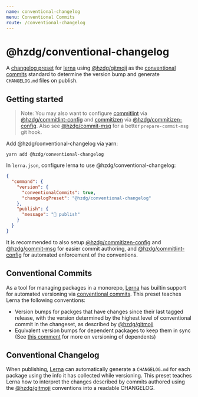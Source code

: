 ```yaml
---
name: conventional-changelog
menu: Conventional Commits
route: /conventional-changelog
---
```


# @hzdg/conventional-changelog

A [changelog preset] for [lerna] using [@hzdg/gitmoji]
as the [conventional commits] standard to determine the version bump
and generate `CHANGELOG.md` files on publish.

## Getting started

> Note: You may also want to configure [commitlint]
> via [@hzdg/commitlint-config] and [commitizen]
> via [@hzdg/commitizen-config]. Also see [@hzdg/commit-msg]
> for a better `prepare-commit-msg` git hook.

Add @hzdg/conventional-changelog via yarn:

```shell
yarn add @hzdg/conventional-changelog
```

In `lerna.json`, configure lerna to use @hzdg/conventional-changelog:

```json
{
  "command": {
    "version": {
      "conventionalCommits": true,
      "changelogPreset": "@hzdg/conventional-changelog"
    },
    "publish": {
      "message": "🔖 publish"
    }
  }
}
```

It is recommended to also setup [@hzdg/commitizen-config]
and [@hzdg/commit-msg] for easier commit authoring,
and [@hzdg/commitlint-config] for automated enforcement
of the conventions.

## Conventional Commits

As a tool for managing packages in a monorepo, [Lerna] has builtin support
for automated versioning via [conventional commits]. This preset teaches Lerna
the following conventions:

- Version bumps for packges that have changes since their last tagged release,
  with the version determined by the highest level of conventional commit
  in the changeset, as described by [@hzdg/gitmoji]
- Equivalent version bumps for dependent packages to keep them in sync
  (See [this comment](https://github.com/lerna/lerna/pull/707#issuecomment-288261858)
  for more on versioning of dependents)

## Conventional Changelog

When publishing, [Lerna] can automatically generate a `CHANGELOG.md`
for each package using the info it has collected while versioning.
This preset teaches Lerna how to interpret the changes described
by commits authored using the [@hzdg/gitmoji] conventions into a readable
CHANGELOG.

[lerna]: https://github.com/lerna/lerna
[conventional commits]: https://github.com/lerna/lerna/tree/master/commands/version#--conventional-commits
[changelog preset]: https://github.com/lerna/lerna/tree/master/commands/version#--changelog-preset
[commitizen]: https://github.com/commitizen/cz-cli
[git-cz]: https://github.com/commitizen/cz-cli#using-the-command-line-tool
[commitlint]: https://github.com/conventional-changelog/commitlint
[@hzdg/conventional-changelog]: ./conventional-changelog
[@hzdg/commitlint-config]: ./commitlint-config
[@hzdg/commitizen-config]: ./commitizen-config
[@hzdg/commit-msg]: ./commit-msg
[@hzdg/gitmoji]: ./gitmoji

